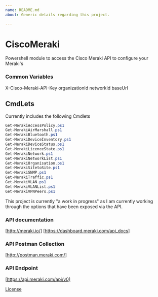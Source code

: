 ```yaml
---
name: README.md
about: Generic details regarding this project.

---
```


# CiscoMeraki
Powershell module to access the Cisco Meraki API to configure your Meraki's

### Common Variables
X-Cisco-Meraki-API-Key
organizationId
networkId
baseUrl

## CmdLets
Currently includes the following Cmdlets

```powershell
Get-MerakiAccessPolicy.ps1
Get-MerakiAirMarshall.ps1
Get-MerakiBluetooth.ps1
Get-MerakiDeviceInventory.ps1
Get-MerakiDeviceStatus.ps1
Get-MerakiLicenceState.ps1
Get-MerakiNetwork.ps1
Get-MerakiNetworkList.ps1
Get-MerakiOrganisation.ps1
Get-MerakiSitetoSite.ps1
Get-MerakiSNMP.ps1
Get-MerakiTraffic.ps1
Get-MerakiVLAN.ps1
Get-MerakiVLANList.ps1
Get-MerakiVPNPeers.ps1
```

This project is currently "a work in progress" as I am currently working through the options that have been exposed via the API.

### API documentation
[http://meraki.io/]
[https://dashboard.meraki.com/api_docs]

### API Postman Collection
[http://postman.meraki.com/]

### API Endpoint
[https://api.meraki.com/api/v0]

[License](/LICENSE)
